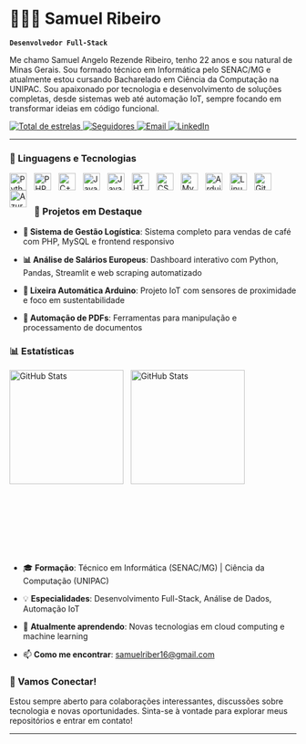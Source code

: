 # 👨🏻‍💻 Samuel Ribeiro

**`Desenvolvedor Full-Stack`**

Me chamo Samuel Angelo Rezende Ribeiro, tenho 22 anos e sou natural de Minas Gerais. Sou formado técnico em Informática pelo SENAC/MG e atualmente estou cursando Bacharelado em Ciência da Computação na UNIPAC. Sou apaixonado por tecnologia e desenvolvimento de soluções completas, desde sistemas web até automação IoT, sempre focando em transformar ideias em código funcional.

<p align="left">
    <a href="https://github.com/Samuelriber?tab=repositories&sort=stargazers">
        <img 
            alt="Total de estrelas" 
            title="Total de estrelas GitHub" 
            src="https://custom-icon-badges.demolab.com/github/stars/Samuelriber?color=55960c&style=for-the-badge&labelColor=488207&logo=star&label=estrelas"
        />
    </a>
    <a href="https://github.com/Samuelriber?tab=followers">
        <img 
            alt="Seguidores" 
            title="Me siga no GitHub" 
            src="https://custom-icon-badges.demolab.com/github/followers/Samuelriber?color=236ad3&labelColor=1155ba&style=for-the-badge&logo=github&label=Seguidores&logoColor=white"
        />
    </a>
    <a href="mailto:samuelriber16@gmail.com">
        <img 
            alt="Email" 
            title="Envie-me um email" 
            src="https://custom-icon-badges.demolab.com/badge/Email-samuelriber16@gmail.com-red?style=for-the-badge&logo=mail&logoColor=white"
        />
    </a>
    <a href="https://linkedin.com/in/samuel-ribeiro">
        <img 
            alt="LinkedIn" 
            title="Conecte-se comigo no LinkedIn" 
            src="https://custom-icon-badges.demolab.com/badge/LinkedIn-Samuel%20Ribeiro-blue?style=for-the-badge&logo=linkedin&logoColor=white"
        />
    </a>
</p>

---

### 🚀 Linguagens e Tecnologias

<img 
    align="left" 
    alt="Python"
    title="Python" 
    width="30px" 
    style="padding-right: 10px;" 
    src="https://cdn.jsdelivr.net/gh/devicons/devicon@latest/icons/python/python-original.svg" 
/>
<img 
    align="left" 
    alt="PHP" 
    title="PHP"
    width="30px" 
    style="padding-right: 10px;" 
    src="https://cdn.jsdelivr.net/gh/devicons/devicon@latest/icons/php/php-original.svg" 
/>
<img 
    align="left" 
    alt="C++" 
    title="C++"
    width="30px" 
    style="padding-right: 10px;" 
    src="https://cdn.jsdelivr.net/gh/devicons/devicon@latest/icons/cplusplus/cplusplus-original.svg" 
/>
<img 
    align="left" 
    alt="Java"
    title="Java" 
    width="30px" 
    style="padding-right: 10px;" 
    src="https://cdn.jsdelivr.net/gh/devicons/devicon@latest/icons/java/java-original.svg" 
/>
<img 
    align="left" 
    alt="JavaScript" 
    title="JavaScript"
    width="30px" 
    style="padding-right: 10px;" 
    src="https://cdn.jsdelivr.net/gh/devicons/devicon@latest/icons/javascript/javascript-original.svg" 
/>
<img 
    align="left" 
    alt="HTML"
    title="HTML" 
    width="30px" 
    style="padding-right: 10px;" 
    src="https://cdn.jsdelivr.net/gh/devicons/devicon@latest/icons/html5/html5-original.svg" 
/>
<img 
    align="left" 
    alt="CSS" 
    title="CSS"
    width="30px" 
    style="padding-right: 10px;" 
    src="https://cdn.jsdelivr.net/gh/devicons/devicon@latest/icons/css3/css3-original.svg" 
/>
<img 
    align="left" 
    alt="MySQL" 
    title="MySQL"
    width="30px" 
    style="padding-right: 10px;" 
    src="https://cdn.jsdelivr.net/gh/devicons/devicon@latest/icons/mysql/mysql-original.svg" 
/>
<img 
    align="left" 
    alt="Arduino" 
    title="Arduino"
    width="30px" 
    style="padding-right: 10px;" 
    src="https://cdn.jsdelivr.net/gh/devicons/devicon@latest/icons/arduino/arduino-original.svg" 
/>
<img 
    align="left" 
    alt="Linux" 
    title="Linux"
    width="30px" 
    style="padding-right: 10px;" 
    src="https://cdn.jsdelivr.net/gh/devicons/devicon@latest/icons/linux/linux-original.svg" 
/>
<img 
    align="left" 
    alt="Git" 
    title="Git"
    width="30px" 
    style="padding-right: 10px;" 
    src="https://cdn.jsdelivr.net/gh/devicons/devicon@latest/icons/git/git-original.svg" 
/>
<img 
    align="left" 
    alt="Azure" 
    title="Azure"
    width="30px" 
    style="padding-right: 10px;" 
    src="https://cdn.jsdelivr.net/gh/devicons/devicon@latest/icons/azure/azure-original.svg" 
/>

<br/>
<br/>



### 🎯 Projetos em Destaque

- **🏪 Sistema de Gestão Logística**: Sistema completo para vendas de café com PHP, MySQL e frontend responsivo

- **📊 Análise de Salários Europeus**: Dashboard interativo com Python, Pandas, Streamlit e web scraping automatizado

- **🤖 Lixeira Automática Arduino**: Projeto IoT com sensores de proximidade e foco em sustentabilidade

- **📄 Automação de PDFs**: Ferramentas para manipulação e processamento de documentos

### 📊 Estatísticas

<p>
  <img 
    align="left" 
    alt="GitHub Stats" 
    height="200" 
    style="padding-right: 10px;" 
    src="https://github-readme-stats.vercel.app/api?username=Samuelriber&show_icons=true&theme=tokyonight&include_all_commits=true&locale=pt-br" 
  />

<img 
      align="left" 
      alt="GitHub Stats" 
      height="200" 
      src="https://github-readme-stats.vercel.app/api/top-langs/?username=Samuelriber&theme=tokyonight&layout=compact&custom_title=Tecnologias&langs_count=9" 
  />

</p>

<br/>
<br/>
<br/>
<br/>
<br/>
<br/>
<br/>
<br/>
<br/>
<br/>
<br/>
<br/>
<br/>
<br/>
<br/>
<br/>
<br/>
<br/>




<br/>

 -   🎓 **Formação**: Técnico em Informática (SENAC/MG) | Ciência da Computação (UNIPAC)

 -   💡 **Especialidades**: Desenvolvimento Full-Stack, Análise de Dados, Automação IoT

 -    🌱 **Atualmente aprendendo**: Novas tecnologias em cloud computing e machine learning

 - 📫 **Como me encontrar**: [samuelriber16@gmail.com](mailto:samuelriber16@gmail.com)

### 🤝 Vamos Conectar!

Estou sempre aberto para colaborações interessantes, discussões sobre tecnologia e novas oportunidades. Sinta-se à vontade para explorar meus repositórios e entrar em contato!



---
